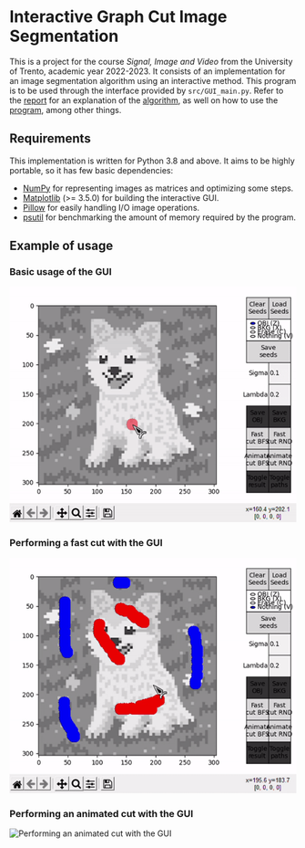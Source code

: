 # Interactive Graph Cut Image Segmentation
This is a project for the course *Signal, Image and Video* from the University of Trento, academic year 2022-2023. It consists of an implementation for an image segmentation algorithm using an interactive method. This program is to be used through the interface provided by `src/GUI_main.py`. Refer to the [report](https://diegobarqueromorera.github.io/interactive-graph-cut-segmentation/index.html) for an explanation of the [algorithm](https://diegobarqueromorera.github.io/interactive-graph-cut-segmentation/index.html#algorithm), as well on how to use the [program](https://diegobarqueromorera.github.io/interactive-graph-cut-segmentation/index.html#implementation), among other things.

## Requirements
This implementation is written for Python 3.8 and above. It aims to be highly portable, so it has few basic dependencies:
- [NumPy](https://numpy.org/) for representing images as matrices and optimizing some steps.
- [Matplotlib](https://matplotlib.org/) (>= 3.5.0) for building the interactive GUI.
- [Pillow](https://pillow.readthedocs.io/en/stable/) for easily handling I/O image operations.
- [psutil](https://pypi.org/project/psutil/) for benchmarking the amount of memory required by the program.

## Example of usage
### Basic usage of the GUI
![Basic usage of the GUI](report-gifs/GUI_seeds.gif)

### Performing a fast cut with the GUI
![Performing a fast cut with the GUI](report-gifs/GUI_fast_cut.gif)

### Performing an animated cut with the GUI
![Performing an animated cut with the GUI](report-gifs/GUI_animate_cut.gif)
